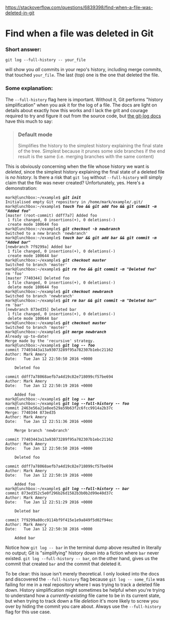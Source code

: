 <a href="https://stackoverflow.com/questions/6839398/find-when-a-file-was-deleted-in-git">https://stackoverflow.com/questions/6839398/find-when-a-file-was-deleted-in-git</a><div id="articleHeader"><h1>Find when a file was deleted in Git</h1></div>
<h3>Short answer:</h3>

<pre><code>git log --full-history -- your_file
</code></pre>

<p>will show you <em>all</em> commits in your repo's history, including merge commits, that touched <code>your_file</code>. The last (top) one is the one that deleted the file.</p>

<h3>Some explanation:</h3>

<p>The <code>--full-history</code> flag here is important. Without it, Git performs "history simplification" when you ask it for the log of a file. The docs are light on details about exactly how this works and I lack the grit and courage required to try and figure it out from the source code, but <a href="https://git-scm.com/docs/git-log" target="_blank">the git-log docs</a> have this much to say:</p>

<blockquote>
  <h3>Default mode</h3>
  
  <p>Simplifies the history to the simplest history explaining the final state of the tree. Simplest because it prunes some side branches if the end result is the same (i.e. merging branches with the same content)</p>
</blockquote>

<p>This is obviously concerning when the file whose history we want is <em>deleted</em>, since the simplest history explaining the final state of a deleted file is <em>no history</em>. Is there a risk that <code>git log</code> without <code>--full-history</code> will simply claim that the file was never created? Unfortunately, yes. Here's a demonstration:</p>

<pre><code>mark@lunchbox:~/example$ <b><i>git init</i></b>
Initialised empty Git repository in /home/mark/example/.git/
mark@lunchbox:~/example$ <b><i>touch foo && git add foo && git commit -m "Added foo"</i></b>
[master (root-commit) ddff7a7] Added foo
 1 file changed, 0 insertions(+), 0 deletions(-)
 create mode 100644 foo
mark@lunchbox:~/example$ <b><i>git checkout -b newbranch</i></b>
Switched to a new branch 'newbranch'
mark@lunchbox:~/example$ <b><i>touch bar && git add bar && git commit -m "Added bar"</i></b>
[newbranch 7f9299a] Added bar
 1 file changed, 0 insertions(+), 0 deletions(-)
 create mode 100644 bar
mark@lunchbox:~/example$ <b><i>git checkout master</i></b>
Switched to branch 'master'
mark@lunchbox:~/example$ <b><i>git rm foo && git commit -m "Deleted foo"</i></b>
rm 'foo'
[master 7740344] Deleted foo
 1 file changed, 0 insertions(+), 0 deletions(-)
 delete mode 100644 foo
mark@lunchbox:~/example$ <b><i>git checkout newbranch</i></b>
Switched to branch 'newbranch'
mark@lunchbox:~/example$ <b><i>git rm bar && git commit -m "Deleted bar"</i></b>
rm 'bar'
[newbranch 873ed35] Deleted bar
 1 file changed, 0 insertions(+), 0 deletions(-)
 delete mode 100644 bar
mark@lunchbox:~/example$ <b><i>git checkout master</i></b>
Switched to branch 'master'
mark@lunchbox:~/example$ <b><i>git merge newbranch</i></b>
Already up-to-date!
Merge made by the 'recursive' strategy.
mark@lunchbox:~/example$ <b><i>git log -- foo</i></b>
commit 77403443a13a93073289f95a782307b1ebc21162
Author: Mark Amery 
Date:   Tue Jan 12 22:50:50 2016 +0000

    Deleted foo

commit ddff7a78068aefb7a4d19c82e718099cf57be694
Author: Mark Amery 
Date:   Tue Jan 12 22:50:19 2016 +0000

    Added foo
mark@lunchbox:~/example$ <b><i>git log -- bar</i></b>
mark@lunchbox:~/example$ <b><i>git log --full-history -- foo</i></b>
commit 2463e56a21e8ee529a59b63f2c6fcc9914a2b37c
Merge: 7740344 873ed35
Author: Mark Amery 
Date:   Tue Jan 12 22:51:36 2016 +0000

    Merge branch 'newbranch'

commit 77403443a13a93073289f95a782307b1ebc21162
Author: Mark Amery 
Date:   Tue Jan 12 22:50:50 2016 +0000

    Deleted foo

commit ddff7a78068aefb7a4d19c82e718099cf57be694
Author: Mark Amery 
Date:   Tue Jan 12 22:50:19 2016 +0000

    Added foo
mark@lunchbox:~/example$ <b><i>git log --full-history -- bar</i></b>
commit 873ed352c5e0f296b26d1582b3b0b2d99e40d37c
Author: Mark Amery 
Date:   Tue Jan 12 22:51:29 2016 +0000

    Deleted bar

commit 7f9299a80cc9114bf9f415e1e9a849f5d02f94ec
Author: Mark Amery 
Date:   Tue Jan 12 22:50:38 2016 +0000

    Added bar
</code></pre>

<p>Notice how <code>git log -- bar</code> in the terminal dump above resulted in literally no output; Git is "simplifying" history down into a fiction where <code>bar</code> never existed. <code>git log --full-history -- bar</code>, on the other hand, gives us the commit that created <code>bar</code> and the commit that deleted it.</p>

<p>To be clear: this issue isn't merely theoretical. I only looked into the docs and discovered the <code>--full-history</code> flag because <code>git log -- some_file</code> was failing for me in a real repository where I was trying to track a deleted file down. History simplification might sometimes be helpful when you're trying to understand how a <em>currently-existing</em> file came to be in its current state, but when trying to track down a file <em>deletion</em> it's more likely to screw you over by hiding the commit you care about. Always use the <code>--full-history</code> flag for this use case.</p>
    